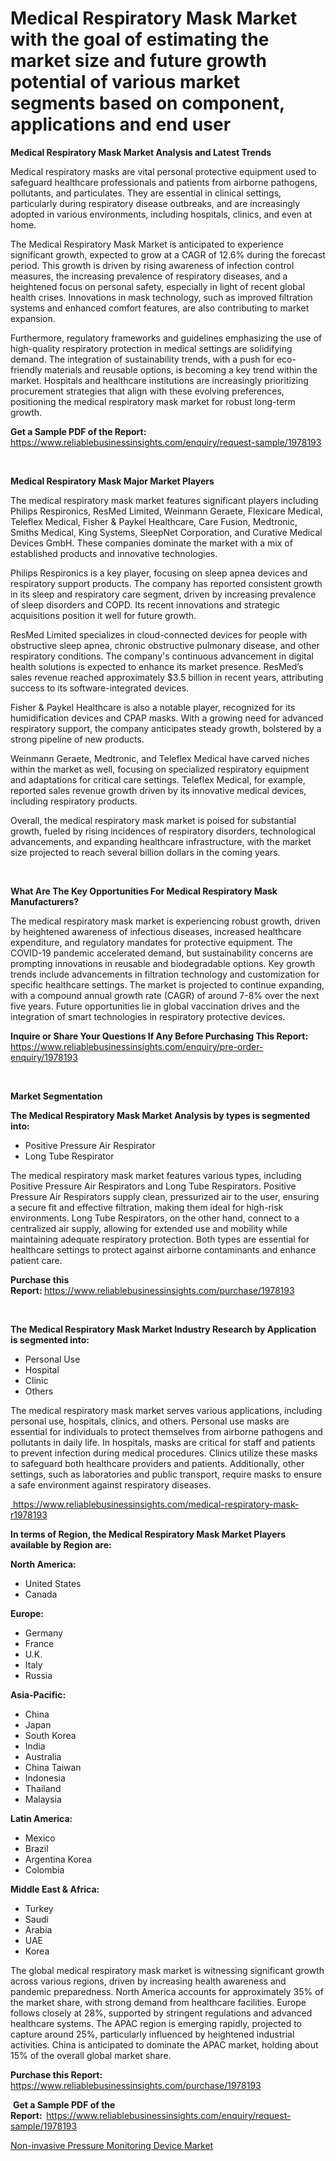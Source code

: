 <p><h1>Medical Respiratory Mask Market with the goal of estimating the market size and future growth potential of various market segments based on component, applications and end user</h1></p><p><strong>Medical Respiratory Mask Market Analysis and Latest Trends</strong></p>
<p><p>Medical respiratory masks are vital personal protective equipment used to safeguard healthcare professionals and patients from airborne pathogens, pollutants, and particulates. They are essential in clinical settings, particularly during respiratory disease outbreaks, and are increasingly adopted in various environments, including hospitals, clinics, and even at home.</p><p>The Medical Respiratory Mask Market is anticipated to experience significant growth, expected to grow at a CAGR of 12.6% during the forecast period. This growth is driven by rising awareness of infection control measures, the increasing prevalence of respiratory diseases, and a heightened focus on personal safety, especially in light of recent global health crises. Innovations in mask technology, such as improved filtration systems and enhanced comfort features, are also contributing to market expansion.</p><p>Furthermore, regulatory frameworks and guidelines emphasizing the use of high-quality respiratory protection in medical settings are solidifying demand. The integration of sustainability trends, with a push for eco-friendly materials and reusable options, is becoming a key trend within the market. Hospitals and healthcare institutions are increasingly prioritizing procurement strategies that align with these evolving preferences, positioning the medical respiratory mask market for robust long-term growth.</p></p>
<p><strong>Get a Sample PDF of the Report:&nbsp;</strong> <a href="https://www.reliablebusinessinsights.com/enquiry/request-sample/1978193?utm_campaign=3025&utm_medium=2&utm_source=Github&utm_content=ia&utm_term=05032025&utm_id=medical-respiratory-mask">https://www.reliablebusinessinsights.com/enquiry/request-sample/1978193</a></p>
<p>&nbsp;</p>
<p><strong>Medical Respiratory Mask Major Market Players</strong></p>
<p><p>The medical respiratory mask market features significant players including Philips Respironics, ResMed Limited, Weinmann Geraete, Flexicare Medical, Teleflex Medical, Fisher & Paykel Healthcare, Care Fusion, Medtronic, Smiths Medical, King Systems, SleepNet Corporation, and Curative Medical Devices GmbH. These companies dominate the market with a mix of established products and innovative technologies.</p><p>Philips Respironics is a key player, focusing on sleep apnea devices and respiratory support products. The company has reported consistent growth in its sleep and respiratory care segment, driven by increasing prevalence of sleep disorders and COPD. Its recent innovations and strategic acquisitions position it well for future growth.</p><p>ResMed Limited specializes in cloud-connected devices for people with obstructive sleep apnea, chronic obstructive pulmonary disease, and other respiratory conditions. The company's continuous advancement in digital health solutions is expected to enhance its market presence. ResMed’s sales revenue reached approximately $3.5 billion in recent years, attributing success to its software-integrated devices.</p><p>Fisher & Paykel Healthcare is also a notable player, recognized for its humidification devices and CPAP masks. With a growing need for advanced respiratory support, the company anticipates steady growth, bolstered by a strong pipeline of new products.</p><p>Weinmann Geraete, Medtronic, and Teleflex Medical have carved niches within the market as well, focusing on specialized respiratory equipment and adaptations for critical care settings. Teleflex Medical, for example, reported sales revenue growth driven by its innovative medical devices, including respiratory products.</p><p>Overall, the medical respiratory mask market is poised for substantial growth, fueled by rising incidences of respiratory disorders, technological advancements, and expanding healthcare infrastructure, with the market size projected to reach several billion dollars in the coming years.</p></p>
<p>&nbsp;</p>
<p><strong>What Are The Key Opportunities For Medical Respiratory Mask Manufacturers?</strong></p>
<p><p>The medical respiratory mask market is experiencing robust growth, driven by heightened awareness of infectious diseases, increased healthcare expenditure, and regulatory mandates for protective equipment. The COVID-19 pandemic accelerated demand, but sustainability concerns are prompting innovations in reusable and biodegradable options. Key growth trends include advancements in filtration technology and customization for specific healthcare settings. The market is projected to continue expanding, with a compound annual growth rate (CAGR) of around 7-8% over the next five years. Future opportunities lie in global vaccination drives and the integration of smart technologies in respiratory protective devices.</p></p>
<p><strong>Inquire or Share Your Questions If Any Before Purchasing This Report:</strong> <a href="https://www.reliablebusinessinsights.com/enquiry/pre-order-enquiry/1978193?utm_campaign=3025&utm_medium=2&utm_source=Github&utm_content=ia&utm_term=05032025&utm_id=medical-respiratory-mask">https://www.reliablebusinessinsights.com/enquiry/pre-order-enquiry/1978193</a></p>
<p>&nbsp;</p>
<p><strong>Market Segmentation</strong></p>
<p><strong>The Medical Respiratory Mask Market Analysis by types is segmented into:</strong></p>
<p><ul><li>Positive Pressure Air Respirator</li><li>Long Tube Respirator</li></ul></p>
<p><p>The medical respiratory mask market features various types, including Positive Pressure Air Respirators and Long Tube Respirators. Positive Pressure Air Respirators supply clean, pressurized air to the user, ensuring a secure fit and effective filtration, making them ideal for high-risk environments. Long Tube Respirators, on the other hand, connect to a centralized air supply, allowing for extended use and mobility while maintaining adequate respiratory protection. Both types are essential for healthcare settings to protect against airborne contaminants and enhance patient care.</p></p>
<p><strong>Purchase this Report:&nbsp;</strong><a href="https://www.reliablebusinessinsights.com/purchase/1978193?utm_campaign=3025&utm_medium=2&utm_source=Github&utm_content=ia&utm_term=05032025&utm_id=medical-respiratory-mask">https://www.reliablebusinessinsights.com/purchase/1978193</a></p>
<p>&nbsp;</p>
<p><strong>The Medical Respiratory Mask Market Industry Research by Application is segmented into:</strong></p>
<p><ul><li>Personal Use</li><li>Hospital</li><li>Clinic</li><li>Others</li></ul></p>
<p><p>The medical respiratory mask market serves various applications, including personal use, hospitals, clinics, and others. Personal use masks are essential for individuals to protect themselves from airborne pathogens and pollutants in daily life. In hospitals, masks are critical for staff and patients to prevent infection during medical procedures. Clinics utilize these masks to safeguard both healthcare providers and patients. Additionally, other settings, such as laboratories and public transport, require masks to ensure a safe environment against respiratory diseases.</p></p>
<p><a href="https://www.reliablebusinessinsights.com/medical-respiratory-mask-r1978193?utm_campaign=3025&utm_medium=2&utm_source=Github&utm_content=ia&utm_term=05032025&utm_id=medical-respiratory-mask">&nbsp;https://www.reliablebusinessinsights.com/medical-respiratory-mask-r1978193</a></p>
<p><strong>In terms of Region, the Medical Respiratory Mask Market Players available by Region are:</strong></p>
<p>
    <p> <strong> North America: </strong>
        <ul>
            <li>United States</li>
            <li>Canada</li>
        </ul>
        </p> 
    <p> <strong> Europe: </strong>
        <ul>
            <li>Germany</li>
            <li>France</li>
            <li>U.K.</li>
            <li>Italy</li>
            <li>Russia</li>
        </ul>
        </p> 
    <p> <strong> Asia-Pacific: </strong>
        <ul>
            <li>China</li>
            <li>Japan</li>
            <li>South Korea</li>
            <li>India</li>
            <li>Australia</li>
            <li>China Taiwan</li>
            <li>Indonesia</li>
            <li>Thailand</li>
            <li>Malaysia</li>
        </ul>
        </p> 
    <p> <strong> Latin America: </strong>
        <ul>
            <li>Mexico</li>
            <li>Brazil</li>
            <li>Argentina Korea</li>
            <li>Colombia</li>
        </ul>
        </p> 
    <p> <strong> Middle East & Africa: </strong>
        <ul>
            <li>Turkey</li>
            <li>Saudi</li>
            <li>Arabia</li>
            <li>UAE</li>
            <li>Korea</li>
        </ul>
    </p>
    </p>
<p><p>The global medical respiratory mask market is witnessing significant growth across various regions, driven by increasing health awareness and pandemic preparedness. North America accounts for approximately 35% of the market share, with strong demand from healthcare facilities. Europe follows closely at 28%, supported by stringent regulations and advanced healthcare systems. The APAC region is emerging rapidly, projected to capture around 25%, particularly influenced by heightened industrial activities. China is anticipated to dominate the APAC market, holding about 15% of the overall global market share.</p></p>
<p><strong>Purchase this Report: </strong><a href="https://www.reliablebusinessinsights.com/purchase/1978193?utm_campaign=3025&utm_medium=2&utm_source=Github&utm_content=ia&utm_term=05032025&utm_id=medical-respiratory-mask">https://www.reliablebusinessinsights.com/purchase/1978193</a></p>
<p>&nbsp;<strong>Get a Sample PDF of the Report:&nbsp;&nbsp;</strong><a href="https://www.reliablebusinessinsights.com/enquiry/request-sample/1978193?utm_campaign=3025&utm_medium=2&utm_source=Github&utm_content=ia&utm_term=05032025&utm_id=medical-respiratory-mask">https://www.reliablebusinessinsights.com/enquiry/request-sample/1978193</a></p>
<p><strong></strong></p>
<p><p><a href="https://github.com/ziogaskangui96/Market-Research-Report-List-1/blob/main/non-invasive-pressure-monitoring-device-market.md?utm_campaign=3025&utm_medium=2&utm_source=Github&utm_content=ia&utm_term=05032025&utm_id=medical-respiratory-mask">Non-invasive Pressure Monitoring Device Market</a></p></p>